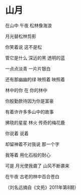 # 山月

在山中 午夜 松林像海浪 

月光替松林剪影 

你笑着说 这不是松 

管它是什么 深远的黑 透明的蓝 

一点点淡青 一片片银白 

还有那幽幽的绿 映照着 映照着 

林中的你 在 你的林中 

你殷勤款待因为你是富豪 

有着许许多多山中的故事 

拂晓的星星 林火 传奇的梅花鹿 

你说着 说着 

却留神着不对我说 那一个字 

我等着 用化石般的耐心 

可是 月光使我聋了 山风不断袭来 

在午夜 古老的林中百合苍白 

（刘名远摘自《文苑》2011年第8期）
